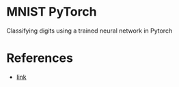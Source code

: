# MNIST PyTorch
Classifying digits using a trained neural network in Pytorch

# References
- [link](https://docs.pytorch.org/tutorials/beginner/blitz/cifar10_tutorial.html)
